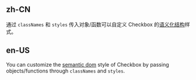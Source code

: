 ## zh-CN

通过 `classNames` 和 `styles` 传入对象/函数可以自定义 Checkbox 的[语义化结构](#semantic-dom)样式。

## en-US

You can customize the [semantic dom](#semantic-dom) style of Checkbox by passing objects/functions through `classNames` and `styles`.
